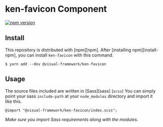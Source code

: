 # ken-favicon Component

[![npm version](https://badge.fury.io/js/%40visual-framework%2Fken-favicon.svg)](https://badge.fury.io/js/%40visual-framework%2Fken-favicon)

## Install

This repository is distributed with [npm][npm]. After [installing npm][install-npm], you can install `ken-favicon` with this command.

```
$ yarn add --dev @visual-framework/ken-favicon
```

## Usage

The source files included are written in [Sass][sass] (`scss`) You can simply point your sass `include-path` at your `node_modules` directory and import it like this.

```
@import "@visual-framework/ken-favicon/index.scss";
```

_Make sure you import Sass requirements along with the modules._
